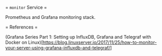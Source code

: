 = ``monitor`` Service =

Prometheus and Grafana monitoring stack.

= References =

(Grafana Series Part 1: Setting up InfluxDB, Grafana and Telegraf with Docker on Linux)[https://blog.linuxserver.io/2017/11/25/how-to-monitor-your-server-using-grafana-influxdb-and-telegraf/]
